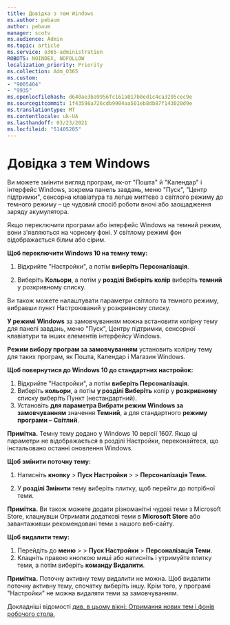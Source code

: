 ```yaml
---
title: Довідка з тем Windows
ms.author: pebaum
author: pebaum
manager: scotv
ms.audience: Admin
ms.topic: article
ms.service: o365-administration
ROBOTS: NOINDEX, NOFOLLOW
localization_priority: Priority
ms.collection: Adm_O365
ms.custom:
- "9005404"
- "9935"
ms.openlocfilehash: d640ae3ba9956fc161a017b0ed1c4ca3205cec9e
ms.sourcegitcommit: 1f43598a726cdb9904aa501eb8db87f143020d9e
ms.translationtype: MT
ms.contentlocale: uk-UA
ms.lasthandoff: 03/23/2021
ms.locfileid: "51405205"
---
```

# <a name="help-with-windows-themes"></a>Довідка з тем Windows

Ви можете змінити вигляд програм, як-от "Пошта" й "Календар" і інтерфейс Windows, зокрема панель завдань, меню "Пуск", "Центр підтримки", сенсорна клавіатура та легше миттєво з світлого режиму до темного режиму – це чудовий спосіб роботи вночі або заощадження заряду акумулятора.  

Якщо переключити програми або інтерфейс Windows на темний режим, вони з'являються на чорному фоні. У світлому режимі фон відображається білим або сірим.
 
**Щоб переключити Windows 10 на темну тему:**

1. Відкрийте "Настройки", а потім **виберіть Персоналізація**.
  
1. Виберіть **Кольори**, а потім у **розділі Виберіть колір** виберіть **темний** у розкривному списку.

Ви також можете налаштувати параметри світлого  та темного режиму, вибравши пункт Настроюваний у розкривному списку.

**У режимі Windows** за замовчуванням можна встановити колірну тему для панелі завдань, меню "Пуск", Центру підтримки, сенсорної клавіатури та інших елементів інтерфейсу Windows.  

**Режим вибору програм за замовчуванням** установить колірну тему для таких програм, як Пошта, Календар і Магазин Windows.
 
**Щоб повернутися до Windows 10 до стандартних настройок:**

1. Відкрийте "Настройки", а потім **виберіть Персоналізація**.  
1. Виберіть **кольори**, а потім **у розділі Виберіть** колір у **розкривному** списку виберіть Пункт (нестандартний).  
1. Установіть **для параметра Вибрати режим Windows за замовчуванням** значення **Темний**, а для стандартного **режиму програми –** **Світлий**.

**Примітка.** Темну тему додано у Windows 10 версії 1607. Якщо ці параметри не відображається в розділі Настройки, переконайтеся, що інстальовано останні оновлення Windows.

**Щоб змінити поточну тему:**

1. Натисніть **кнопку**  >  **Пуск Настройки**  >    >  **Персоналізація Теми.**  

1. У **розділі Змінити** тему виберіть плитку, щоб перейти до потрібної теми. 

**Примітка.** Ви також можете додати різноманітні чудові теми з Microsoft Store, клацнувши Отримати додаткові теми в **Microsoft Store** або завантаживши рекомендовані теми з нашого веб-сайту.

**Щоб видалити тему:**

1. Перейдіть до **меню**  >    >  **Пуск Настройки**  >  **Персоналізація Теми**. 
1. Клацніть правою кнопкою миші або натисніть і утримуйте плитку теми, а потім виберіть **команду Видалити**. 

**Примітка.** Поточну активну тему видалити не можна. Щоб видалити поточну активну тему, спочатку виберіть іншу. Крім того, у програмі "Настройки" не можна видаляти теми за замовчуванням.

Докладніші відомості [див. в цьому вікні: Отримання нових тем і фонів робочого стола.](https://support.microsoft.com/windows/get-new-themes-and-desktop-backgrounds-09e3e0a6-02e3-5ecd-22a1-5d048e3cb0d3)
